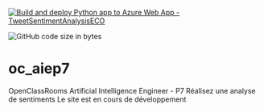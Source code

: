 [![Build and deploy Python app to Azure Web App - TweetSentimentAnalysisECO](https://github.com/cecile-aie/oc_aie_p7/actions/workflows/main_tweetsentimentanalysiseco.yml/badge.svg?event=deployment)](https://github.com/cecile-aie/oc_aie_p7/actions/workflows/main_tweetsentimentanalysiseco.yml)

![GitHub code size in bytes](https://img.shields.io/github/languages/code-size/:user/:repo)


# oc_aiep7
OpenClassRooms Artificial Intelligence Engineer - P7 Réalisez une analyse de sentiments
Le site est en cours de développement
